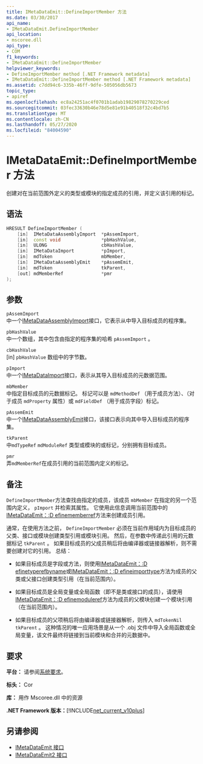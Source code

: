 ```yaml
---
title: IMetaDataEmit::DefineImportMember 方法
ms.date: 03/30/2017
api_name:
- IMetaDataEmit.DefineImportMember
api_location:
- mscoree.dll
api_type:
- COM
f1_keywords:
- IMetaDataEmit::DefineImportMember
helpviewer_keywords:
- DefineImportMember method [.NET Framework metadata]
- IMetaDataEmit::DefineImportMember method [.NET Framework metadata]
ms.assetid: c7dd94c6-335b-46ff-9dfe-505056db5673
topic_type:
- apiref
ms.openlocfilehash: ec8a24251ac4f0701b1adab19829078270229ced
ms.sourcegitcommit: 03fec33630b46e78d5e81e91b40518f32c4bd7b5
ms.translationtype: MT
ms.contentlocale: zh-CN
ms.lasthandoff: 05/27/2020
ms.locfileid: "84004590"
---
```

# <a name="imetadataemitdefineimportmember-method"></a>IMetaDataEmit::DefineImportMember 方法
创建对在当前范围外定义的类型或模块的指定成员的引用，并定义该引用的标记。  
  
## <a name="syntax"></a>语法  
  
```cpp  
HRESULT DefineImportMember (
    [in]  IMetaDataAssemblyImport  *pAssemImport,
    [in]  const void               *pbHashValue,
    [in]  ULONG                    cbHashValue,  
    [in]  IMetaDataImport          *pImport,
    [in]  mdToken                  mbMember,
    [in]  IMetaDataAssemblyEmit    *pAssemEmit,
    [in]  mdToken                  tkParent,
    [out] mdMemberRef              *pmr
);  
```  
  
## <a name="parameters"></a>参数  
 `pAssemImport`  
 中一个[IMetaDataAssemblyImport](imetadataassemblyimport-interface.md)接口，它表示从中导入目标成员的程序集。  
  
 `pbHashValue`  
 中一个数组，其中包含由指定的程序集的哈希 `pAssemImport` 。  
  
 `cbHashValue`  
 [in] `pbHashValue` 数组中的字节数。  
  
 `pImport`  
 中一个[IMetaDataImport](imetadataimport-interface.md)接口，表示从其导入目标成员的元数据范围。  
  
 `mbMember`  
 中指定目标成员的元数据标记。 标记可以是 `mdMethodDef` （用于成员方法）、（对于成员 `mdProperty` 属性）或 `mdFieldDef` （用于成员字段）标记。  
  
 `pAssemEmit`  
 中一个[IMetaDataAssemblyEmit](imetadataassemblyemit-interface.md)接口，该接口表示向其中导入目标成员的程序集。  
  
 `tkParent`  
 中`mdTypeRef` `mdModuleRef` 类型或模块的或标记，分别拥有目标成员。  
  
 `pmr`  
 弄`mdMemberRef`在成员引用的当前范围内定义的标记。  
  
## <a name="remarks"></a>备注  
 `DefineImportMember`方法查找由指定的成员，该成员 `mbMember` 在指定的另一个范围内定义， `pImport` 并检索其属性。 它使用此信息调用当前范围中的[IMetaDataEmit：:D efinememberref](imetadataemit-definememberref-method.md)方法来创建成员引用。  
  
 通常，在使用方法之前， `DefineImportMember` 必须在当前作用域内为目标成员的父类、接口或模块创建类型引用或模块引用。 然后，在参数中传递此引用的元数据标记 `tkParent` 。 如果目标成员的父成员稍后将由编译器或链接器解析，则不需要创建对它的引用。 总结：  
  
- 如果目标成员是字段或方法，则使用[IMetaDataEmit：:D efinetyperefbyname](../../../../docs/framework/unmanaged-api/metadata/imetadataemit-definetyperefbyname-method.md)或[IMetaDataEmit：:D efineimporttype](imetadataemit-defineimporttype-method.md)方法为成员的父类或父接口创建类型引用（在当前范围内）。  
  
- 如果目标成员是全局变量或全局函数（即不是类或接口的成员），请使用[IMetaDataEmit：:D efinemoduleref](imetadataemit-definemoduleref-method.md)方法为成员的父模块创建一个模块引用（在当前范围内）。  
  
- 如果目标成员的父项稍后将由编译器或链接器解析，则传入 `mdTokenNil` `tkParent` 。 这种情况的唯一应用场景是从一个 .obj 文件中导入全局函数或全局变量，该文件最终将链接到当前模块和合并的元数据中。  
  
## <a name="requirements"></a>要求  
 **平台：** 请参阅[系统要求](../../get-started/system-requirements.md)。  
  
 **标头：** Cor  
  
 **库：** 用作 Mscoree.dll 中的资源  
  
 **.NET Framework 版本：**[!INCLUDE[net_current_v10plus](../../../../includes/net-current-v10plus-md.md)]  
  
## <a name="see-also"></a>另请参阅

- [IMetaDataEmit 接口](imetadataemit-interface.md)
- [IMetaDataEmit2 接口](imetadataemit2-interface.md)
